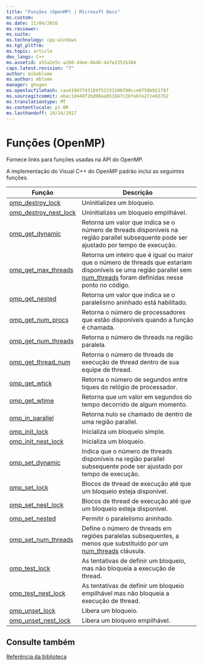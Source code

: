 ```yaml
---
title: "Funções (OpenMP) | Microsoft Docs"
ms.custom: 
ms.date: 11/04/2016
ms.reviewer: 
ms.suite: 
ms.technology: cpp-windows
ms.tgt_pltfrm: 
ms.topic: article
dev_langs: C++
ms.assetid: a55a2e5c-a260-44ee-bbd6-de7e2351b384
caps.latest.revision: "7"
author: mikeblome
ms.author: mblome
manager: ghogen
ms.openlocfilehash: caa41947f43189f52333106f80cce6f58b921f8f
ms.sourcegitcommit: ebec1d449f2bd98aa851667c2bfeb7e27ce657b2
ms.translationtype: MT
ms.contentlocale: pt-BR
ms.lasthandoff: 10/24/2017
---
```

# <a name="openmp-functions"></a>Funções (OpenMP)
Fornece links para funções usadas na API do OpenMP.  
  
 A implementação do Visual C++ do OpenMP padrão inclui as seguintes funções.  
  
|Função|Descrição|  
|--------------|-----------------|  
|[omp_destroy_lock](../../../parallel/openmp/reference/omp-destroy-lock.md)|Uninitializes um bloqueio.|  
|[omp_destroy_nest_lock](../../../parallel/openmp/reference/omp-destroy-nest-lock.md)|Uninitializes um bloqueio empilhável.|  
|[omp_get_dynamic](../../../parallel/openmp/reference/omp-get-dynamic.md)|Retorna um valor que indica se o número de threads disponíveis na região parallel subsequente pode ser ajustado por tempo de execução.|  
|[omp_get_max_threads](../../../parallel/openmp/reference/omp-get-max-threads.md)|Retorna um inteiro que é igual ou maior que o número de threads que estariam disponíveis se uma região parallel sem [num_threads](../../../parallel/openmp/reference/num-threads.md) foram definidas nesse ponto no código.|  
|[omp_get_nested](../../../parallel/openmp/reference/omp-get-nested.md)|Retorna um valor que indica se o paralelismo aninhado está habilitado.|  
|[omp_get_num_procs](../../../parallel/openmp/reference/omp-get-num-procs.md)|Retorna o número de processadores que estão disponíveis quando a função é chamada.|  
|[omp_get_num_threads](../../../parallel/openmp/reference/omp-get-num-threads.md)|Retorna o número de threads na região paralela.|  
|[omp_get_thread_num](../../../parallel/openmp/reference/omp-get-thread-num.md)|Retorna o número de threads de execução de thread dentro de sua equipe de thread.|  
|[omp_get_wtick](../../../parallel/openmp/reference/omp-get-wtick.md)|Retorna o número de segundos entre tiques do relógio de processador.|  
|[omp_get_wtime](../../../parallel/openmp/reference/omp-get-wtime.md)|Retorna que um valor em segundos do tempo decorrido de algum momento.|  
|[omp_in_parallel](../../../parallel/openmp/reference/omp-in-parallel.md)|Retorna nulo se chamado de dentro de uma região parallel.|  
|[omp_init_lock](../../../parallel/openmp/reference/omp-init-lock.md)|Inicializa um bloqueio simple.|  
|[omp_init_nest_lock](../../../parallel/openmp/reference/omp-init-nest-lock.md)|Inicializa um bloqueio.|  
|[omp_set_dynamic](../../../parallel/openmp/reference/omp-set-dynamic.md)|Indica que o número de threads disponíveis na região parallel subsequente pode ser ajustado por tempo de execução.|  
|[omp_set_lock](../../../parallel/openmp/reference/omp-set-lock.md)|Blocos de thread de execução até que um bloqueio esteja disponível.|  
|[omp_set_nest_lock](../../../parallel/openmp/reference/omp-set-nest-lock.md)|Blocos de thread de execução até que um bloqueio esteja disponível.|  
|[omp_set_nested](../../../parallel/openmp/reference/omp-set-nested.md)|Permitir o paralelismo aninhado.|  
|[omp_set_num_threads](../../../parallel/openmp/reference/omp-set-num-threads.md)|Define o número de threads em regiões paralelas subsequentes, a menos que substituído por um [num_threads](../../../parallel/openmp/reference/num-threads.md) cláusula.|  
|[omp_test_lock](../../../parallel/openmp/reference/omp-test-lock.md)|As tentativas de definir um bloqueio, mas não bloqueia a execução de thread.|  
|[omp_test_nest_lock](../../../parallel/openmp/reference/omp-test-nest-lock.md)|As tentativas de definir um bloqueio empilhável mas não bloqueia a execução de thread.|  
|[omp_unset_lock](../../../parallel/openmp/reference/omp-unset-lock.md)|Libera um bloqueio.|  
|[omp_unset_nest_lock](../../../parallel/openmp/reference/omp-unset-nest-lock.md)|Libera um bloqueio empilhável.|  
  
## <a name="see-also"></a>Consulte também  
 [Referência da biblioteca](../../../parallel/openmp/reference/openmp-library-reference.md)